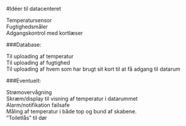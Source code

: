 #Idéer til datacenteret

Temperatursensor    
Fugtighedsmåler    
Adgangskontrol med kortlæser    


###Database:

Til uploading af temperatur     
Til uploading af fugtighed    
Til uploading af hvem som har brugt sit kort til at få adgang til datarum    



###Eventuelt: 

Strømovervågning    
Skræm/display til visning af temperatur i datarummet    
Alarm/notifikation failsafe    
Måling af temperatur i både top og bund af skabene.     
”Toiletlås” til dør    

